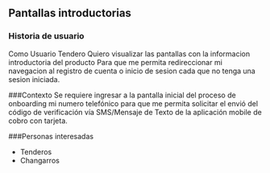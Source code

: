 ## Pantallas introductorias
### Historia de usuario
Como Usuario Tendero
Quiero visualizar las pantallas con la informacion introductoria del producto 
Para que me permita redireccionar mi navegacion al registro de cuenta o inicio de sesion cada que no tenga una sesion iniciada.

###Contexto
Se requiere ingresar a la pantalla inicial del proceso de onboarding mi numero telefónico para que me permita solicitar el envió del código de verificación vía SMS/Mensaje de Texto de la  aplicación mobile de cobro con tarjeta.

###Personas interesadas
* Tenderos
* Changarros
